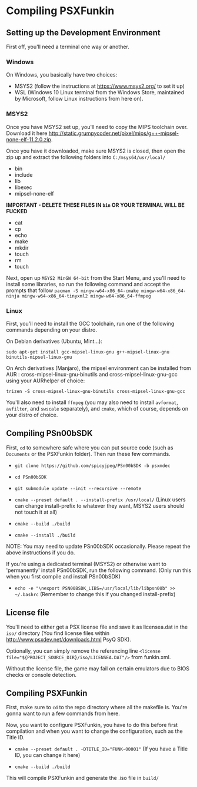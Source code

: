# Compiling PSXFunkin

## Setting up the Development Environment
First off, you'll need a terminal one way or another.

### Windows
On Windows, you basically have two choices:
- MSYS2 (follow the instructions at https://www.msys2.org/ to set it up)
- WSL (Windows 10 Linux terminal from the Windows Store, maintained by Microsoft, follow Linux instructions from here on).

### MSYS2
Once you have MSYS2 set up, you'll need to copy the MIPS toolchain over. Download it here http://static.grumpycoder.net/pixel/mips/g++-mipsel-none-elf-11.2.0.zip.

Once you have it downloaded, make sure MSYS2 is closed, then open the zip up and extract the following folders into `C:/msys64/usr/local/`
- bin
- include
- lib
- libexec
- mipsel-none-elf

**IMPORTANT - DELETE THESE FILES IN `bin` OR YOUR TERMINAL WILL BE FUCKED**
- cat
- cp
- echo
- make
- mkdir
- touch
- rm
- touch

Next, open up `MSYS2 MinGW 64-bit` from the Start Menu, and you'll need to install some libraries, so run the following command and accept the prompts that follow `pacman -S mingw-w64-x86_64-cmake mingw-w64-x86_64-ninja mingw-w64-x86_64-tinyxml2 mingw-w64-x86_64-ffmpeg `

### Linux
First, you'll need to install the GCC toolchain, run one of the following commands depending on your distro.

On Debian derivatives (Ubuntu, Mint...):

`sudo apt-get install gcc-mipsel-linux-gnu g++-mipsel-linux-gnu binutils-mipsel-linux-gnu`

On Arch derivatives (Manjaro), the mipsel environment can be installed from AUR : cross-mipsel-linux-gnu-binutils and cross-mipsel-linux-gnu-gcc using your AURhelper of choice:

`trizen -S cross-mipsel-linux-gnu-binutils cross-mipsel-linux-gnu-gcc`

You'll also need to install `ffmpeg` (you may also need to install `avformat`, `avfilter`, and `swscale` separately), and `cmake`, which of course, depends on your distro of choice.

## Compiling PSn00bSDK
First, `cd` to somewhere safe where you can put source code (such as `Documents` or the PSXFunkin folder). Then run these few commands.

- `git clone https://github.com/spicyjpeg/PSn00bSDK -b psxmdec`

- `cd PSn00bSDK`

- `git submodule update --init --recursive --remote`

- `cmake --preset default . --install-prefix /usr/local/` (Linux users can change install-prefix to whatever they want, MSYS2 users should not touch it at all)

- `cmake --build ./build`

- `cmake --install ./build`

NOTE: You may need to update PSn00bSDK occasionally. Please repeat the above instructions if you do.

If you're using a dedicated terminal (MSYS2) or otherwise want to 'permanently' install PSn00bSDK, run the following command. (Only run this when you first compile and install PSn00bSDK)

- `echo -e "\nexport PSN00BSDK_LIBS=/usr/local/lib/libpsn00b" >> ~/.bashrc` (Remember to change this if you changed install-prefix)

## License file
You'll need to either get a PSX license file and save it as licensea.dat in the `iso/` directory (You find license files within http://www.psxdev.net/downloads.html PsyQ SDK).

Optionally, you can simply remove the referencing line `<license file="${PROJECT_SOURCE_DIR}/iso/LICENSEA.DAT"/>` from funkin.xml.

Without the license file, the game may fail on certain emulators due to BIOS checks or console detection.

## Compiling PSXFunkin
First, make sure to `cd` to the repo directory where all the makefile is. You're gonna want to run a few commands from here.

Now, you want to configure PSXFunkin, you have to do this before first compilation and when you want to change the configuration, such as the Title ID.

- `cmake --preset default . -DTITLE_ID="FUNK-00001"` (If you have a Title ID, you can change it here)

- `cmake --build ./build`

This will compile PSXFunkin and generate the .iso file in `build/`
